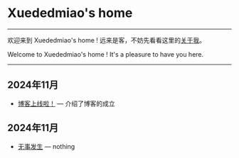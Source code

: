 # Xuededmiao's home

---

欢迎来到 Xuededmiao's home ! 远来是客，不妨先看看这里的[关于我](/about)。

Welcome to Xuededmiao's home ! It's a pleasure to have you here.

---

## 2024年11月

- [博客上线啦！](/posts/1-2024-11-20) — 介绍了博客的成立

## 2024年11月

- [无事发生](/posts/2-2024-11-20) — nothing